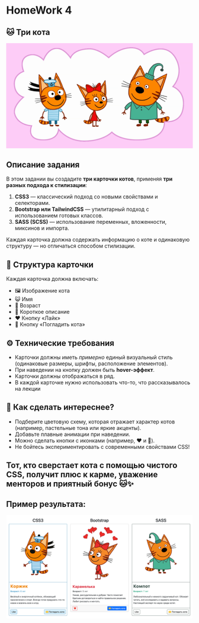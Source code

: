 # HomeWork 4

## 🐱 Три кота

![три кота](/public/three-cats.png)


## Описание задания

В этом задании вы создадите **три карточки котов**, применяя **три разных подхода к стилизации**:

1. **CSS3** — классический подход со новыми свойствами и селекторами.
2. **Bootstrap или TailwindCSS** — утилитарный подход с использованием готовых классов.
3. **SASS (SCSS)** — использование переменных, вложенности, миксинов и импорта.

Каждая карточка должна содержать информацию о коте и одинаковую структуру — но отличаться способом стилизации.


## 🧩 Структура карточки

Каждая карточка должна включать:

- 🖼️ Изображение кота
- 😺 Имя
- 🎂 Возраст
- 📝 Короткое описание
- ❤️ Кнопку «Лайк»
- 🤲 Кнопку «Погладить кота»


## ⚙️ Технические требования

- Карточки должны иметь *примерно* единый визуальный стиль (одинаковые размеры, шрифты, расположение элементов).
- При наведении на кнопку должен быть **hover-эффект**.
- Карточки должны отображаться в ряд.
- В каждой карточке нужно использовать что-то, что рассказывалось на лекции

## 🎨 Как сделать интереснее?

- Подберите цветовую схему, которая отражает характер котов (например, пастельные тона или яркие акценты).
- Добавьте плавные анимации при наведении.
- Можно сделать кнопки с иконками (например, ❤️ и 🐾).
- Не бойтесь экспериментировать с современными свойствами CSS!


## Тот, кто сверстает кота с помощью чистого CSS, получит плюс к карме, уважение менторов и приятный бонус 🐱✨


## Пример результата:
![example](/public/example.png)